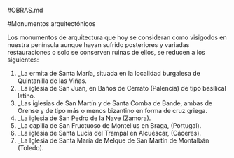 #OBRAS.md

#Monumentos arquitectónicos

Los monumentos de arquitectura que hoy se consideran como visigodos en nuestra península aunque hayan sufrido posteriores y variadas restauraciones o solo se conserven ruinas de ellos, se reducen a los siguientes:

1.	_La ermita de Santa María, situada en la localidad burgalesa de Quintanilla de las Viñas.
2.	_La iglesia de San Juan, en Baños de Cerrato (Palencia) de tipo basilical latino.
3.	_Las iglesias de San Martín y de Santa Comba de Bande, ambas de Orense y de tipo más o menos bizantino en forma de cruz griega.
4.	_La iglesia de San Pedro de la Nave (Zamora).
5.	_La capilla de San Fructuoso de Montelius en Braga, (Portugal).
6.	_La iglesia de Santa Lucía del Trampal en Alcuéscar, (Cáceres).
7.	_La Iglesia de Santa María de Melque de San Martín de Montalbán (Toledo).
